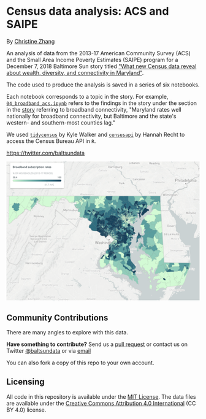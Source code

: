 # Census data analysis: ACS and SAIPE

By [Christine Zhang](mailto:czhang@baltsun.com)

An analysis of data from the 2013-17 American Community Survey (ACS) and the Small Area Income Poverty Estimates (SAIPE) program for a December 7, 2018 Baltimore Sun story titled ["What new Census data reveal about wealth, diversity, and connectivity in Maryland"](https://www.baltimoresun.com/news/maryland/bs-md-acs-census-release-20181206-story.html).

The code used to produce the analysis is saved in a series of six notebooks.

Each notebook corresponds to a topic in the story. For example, [`04_broadband_acs.ipynb`](http://nbviewer.jupyter.org/github/baltimore-sun-data/census-data-analysis-2018/blob/master/04_broadband_acs.ipynb) refers to the findings in the story under the section in the [story](https://www.baltimoresun.com/news/maryland/bs-md-acs-census-release-20181206-story.html) referring to broadband connectivity, "Maryland rates well nationally for broadband connectivity, but Baltimore and the state's western- and southern-most counties lag."

We used [`tidycensus`](https://walkerke.github.io/tidycensus/index.html) by Kyle Walker and [`censusapi`](https://hrecht.github.io/censusapi/index.html) by Hannah Recht to access the Census Bureau API in `R`.

https://twitter.com/baltsundata

[![](output/screenshot.png)](https://baltsun.carto.com/builder/4c4b537c-e119-4f4e-963c-ad7ef54388da/embed)

## Community Contributions

There are many angles to explore with this data.

**Have something to contribute?** Send us a [pull request](https://github.com/baltimore-sun-data/census-data-analysis-2018/pulls) or contact us on Twitter [@baltsundata](https://twitter.com/baltsundata) or via [email](mailto:czhang@baltsun.com)

You can also fork a copy of this repo to your own account.

## Licensing

All code in this repository is available under the [MIT License](https://opensource.org/licenses/MIT). The data files are available under the [Creative Commons Attribution 4.0 International](https://creativecommons.org/licenses/by/4.0/) (CC BY 4.0) license.